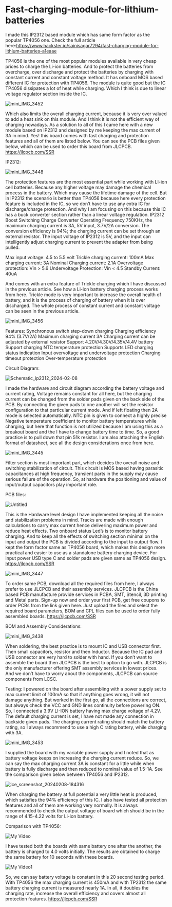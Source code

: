 # Fast-charging-module-for-lithium-batteries
I made this IP2312 based module which has same form factor as the popular TP4056 one.
Check the full article here:https://www.hackster.io/sainisagar7294/fast-charging-module-for-lithium-batteries-a1eaae

TP4056 is the one of the most popular modules available in very cheap prices to charge the Li-ion batteries. And to protect the batteries from overcharge, over discharge and protect the batteries by charging with constant current and constant voltage method. It has onboard MOS based different IC for protection with TP4056. The module is quite good but the IC TP4056 dissipates a lot of heat while charging. Which I think is due to linear voltage regulator section inside the IC.

![mini_IMG_3452](https://github.com/halfstudents/Fast-charging-module-for-lithium-batteries/assets/86649536/f39ee41e-58a6-4a0c-9b2a-902051b12cf7)

Which also limits the overall charging current, because it is very over valued to add a heat sink on this module. And I think it is not the efficient way of charging nowadays. As a solution to all of this I came here with a new module based on IP2312 and designed by me keeping the max current of 3A in mind. Yes! this board comes with fast charging and protection features and all of them are listed below. You can see the PCB files given below, which can be used to order this board from JLCPCB. 
https://jlcpcb.com/SSR

IP2312:

![mini_IMG_3448](https://github.com/halfstudents/Fast-charging-module-for-lithium-batteries/assets/86649536/d707cb51-c8da-4cc8-af07-90584100d69e)

The protection features are the most essential part while working with LI-ion cell batteries. Because any higher voltage may damage the chemical process in the battery. Which may cause the lifetime damage of the cell. But in IP2312 the scenario is better than TP4056 because here every protection feature is included in the IC, so we don’t have to use any extra IC for discharge/charge protection. And why I am focusing on this because this IC has a buck converter section rather than a linear voltage regulation. IP2312 Boost Switching Charge Converter Operating Frequency 750KHz, the maximum charging current is 3A, 5V input, 3.7V/2A conversion. The conversion efficiency is 94%; the charging current can be set through an external resistor. The input voltage of IP2312 is 5V, and the input can intelligently adjust charging current to prevent the adapter from being pulled.

Max input voltage: 4.5 to 5.5 volt
Trickle charging current: 100mA
Max charging current: 3A
Nominal Charging current: 2.1A
Overvoltage protection: Vin > 5.6
Undervoltage Protection: Vin < 4.5
Standby Current: 40uA

And comes with an extra feature of Trickle charging which I have discussed in the previous article. See how a Li-ion battery charging process works from here. Trickle mode is very important to increase the overall health of battery, and it is the process of charging of battery when it is over discharged. The whole process of constant current and constant voltage can be seen in the previous article.

![mini_IMG_3456](https://github.com/halfstudents/Fast-charging-module-for-lithium-batteries/assets/86649536/fe3eaf51-bf16-48f9-b2da-e6696893b09f)

Features:
Synchronous switch step-down charging
Charging efficiency 94% (3.7V/2A)
Maximum charging current 3A
Charging current can be adjusted by external resistor
Support 4.20V/4.30V/4.35V/4.4V battery
Support charging NTC temperature protection
Supports LED charging status indication
Input overvoltage and undervoltage protection
Charging timeout protection
Over-temperature protection

Circuit Diagram:

![Schematic_ip2312_2024-02-08](https://github.com/halfstudents/Fast-charging-module-for-lithium-batteries/assets/86649536/b649fb5f-5487-48f5-b0df-fb567e217e46)

I made the hardware and circuit diagram according the battery voltage and current rating, Voltage remains constant for all here, but the charging current can be changed from the solder pads given on the back side of the PCB. By connecting the given pads to one another will set the resistor configuration to that particular current mode. And if left floating then 2A mode is selected automatically. NTC pin is given to connect a highly precise Negative temperature coefficient to monitor battery temperatures while charging, but here that function is not utilized because I am using this as a breakout board and the I have to change battery time to time. So, a good practice is to pull down that pin 51k resistor. I am also attaching the English format of datasheet, see all the design considerations once from here.

![mini_IMG_3445](https://github.com/halfstudents/Fast-charging-module-for-lithium-batteries/assets/86649536/3e7b46cd-2fdd-42c8-b23e-274aa98bf40c)

Filter section is most important part, which decides the overall noise and switching stabilization of circuit. This circuit is MOS based having parasitic capacitances at high frequency, transient parts in the supply may cause serious failure of the operation. So, at hardware the positioning and value of input/output capacitors play important role.

PCB files:

![Untitled](https://github.com/halfstudents/Fast-charging-module-for-lithium-batteries/assets/86649536/342cde0e-ba34-440e-9db6-8ec49cb6ef2d)

This is the Hardware level design I have implemented keeping all the noise and stabilization problems in mind. Tracks are made with enough calculations to carry max current hence delivering maximum power and reduce heat effects. Two onboard status Led’s is to monitor battery charging. And to keep all the effects of switching section minimal on the input and output the PCB is divided according to the input to output flow. I kept the form factor same as TP4056 board, which makes this design more practical and easier to use as a standalone battery charging device. For input power USB type C and solder pads are given same as TP4056 design. 
https://jlcpcb.com/SSR

![mini_IMG_3447](https://github.com/halfstudents/Fast-charging-module-for-lithium-batteries/assets/86649536/842b9050-4c0a-400a-8476-f11541855587)

To order same PCB, download all the required files from here, I always prefer to use JLCPCB and their assembly services. JLCPCB is the China based PCB manufacture provide services in PCBA, SMT, Stencil, 3D printing and Metal parts. Sign-up now and order your first PCB, get free coupons to order PCBs from the link given here. Just upload the files and select the required board parameters, BOM and CPL files can be used to order fully assembled boards. https://jlcpcb.com/SSR

BOM and Assembly Considerations:

![mini_IMG_3438](https://github.com/halfstudents/Fast-charging-module-for-lithium-batteries/assets/86649536/29635a62-1c13-4614-baac-482e1e6b1b7e)

When soldering, the best practice is to mount IC and USB connector first. Then small capacitors, resistor and then Inductor. Because the IC pad and USB connector are very hard to solder with hand. If you don’t want to assemble the board then JLCPCB is the best to option to go with. JLCPCB is the only manufacturer offering SMT assembly services in lowest prices. And we don’t have to worry about the components, JLCPCB can source components from LCSC.

Testing:
I powered on the board after assembling with a power supply set to max current limit of 100mA so that if anything goes wrong, it will not damage anything. But worked in the first go, all the connections are correct, but always check the VCC and GND lines continuity before powering ON. So, I connected a 3.9V LI-ION battery having max charge voltage of 4.2V. The default charging current is set, I have not made any connection in backside given pads. The charging current rating should match the battery rating, so I always recommend to use a high C rating battery, while charging with 3A.

![mini_IMG_3453](https://github.com/halfstudents/Fast-charging-module-for-lithium-batteries/assets/86649536/b430986b-16be-4ced-998c-53119d891b49)

I supplied the board with my variable power supply and I noted that as battery voltage keeps on increasing the charging current reduce. So, we can say the max charging current 3A is constant for a little while when battery is fully discharge and then reduced to nominal value of 1.5-1A. See the comparison given below between TP4056 and IP2312.

![ice_screenshot_20240208-184316](https://github.com/halfstudents/Fast-charging-module-for-lithium-batteries/assets/86649536/9123eec3-2782-454a-814e-56543e3ceacb)

When charging the battery at full potential a very little heat is produced, which satisfies the 94% efficiency of this IC. I also have tested all protection features and all of them are working very normally. It is always recommended to check the output voltage of board which should be in the range of 4.15-4.22 volts for Li-ion battery.

Comparison with TP4056:

![My Video](https://github.com/halfstudents/Fast-charging-module-for-lithium-batteries/assets/86649536/d234939a-4248-4fa5-8e7d-f82a40ec8f88)

I have tested both the boards with same battery one after the another, the battery is charged to 4.0 volts initially. The results are obtained to charge the same battery for 10 seconds with these boards. 

![My Video1](https://github.com/halfstudents/Fast-charging-module-for-lithium-batteries/assets/86649536/a57a8d38-d859-43d6-b75e-bd98ba8097d9)

So, we can say battery voltage is constant in this 20 second testing period. With TP4056 the max charging current is 450mA and with TP2312 the same battery charging current is measured nearly 1A. In all, it doubles the charging rate, increase the overall efficiency and covers almost all protection features. https://jlcpcb.com/SSR
